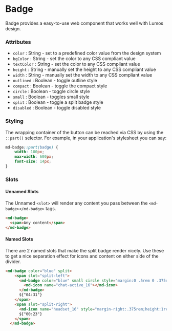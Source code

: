 # Badge

Badge provides a easy-to-use web component that works well with Lumos design.

### Attributes

- `color` : String - set to a predefined color value from the design system
- `bgColor` : String - set the color to any CSS compliant value
- `textColor` : String - set the color to any CSS compliant value
- `height` : String - manually set the height to any CSS compliant value
- `width` : String - manually set the width to any CSS compliant value
-  `outlined` : Boolean - toggle outline style
-  `compact` : Boolean - toggle the compact style
-  `circle` : Boolean - toggle circle style
-  `small` : Boolean - toggles small style
-  `split` : Boolean - toggle a split badge style
-  `disabled` : Boolean - toggle disabled style

### Styling

The wrapping container of the button can be reached via CSS by using the `::part()` selector. For example, in your application's stylesheet you can say:

```CSS
md-badge::part(badge) {
    width: 100px;
    max-width: 600px;
    font-size: 14px;
}
```

### Slots

#### Unnamed Slots

The Unnamed `<slot>` will render any content you pass between the `<md-badge></md-badge>` tags.

```html
<md-badge>
  <span>Any content</span>
</md-badge>
```

#### Named Slots

There are 2 named slots that make the split badge render nicely. Use these to get a nice separation effect for icons and content on either side of the divider.

```html
<md-badge color="blue" split>
    <span slot="split-left">
      <md-badge color="blue" small circle style="margin:0 .5rem 0 .375rem">
        <md-icon name="chat-active_16"></md-icon>
      </md-badge>
      ${"04:31"}
    </span>
    <span slot="split-right">
      <md-icon name="headset_16" style="margin-right:.375rem;height:1rem"></md-icon>
      ${"00:23"}
    </span>
  </md-badge>
  ```